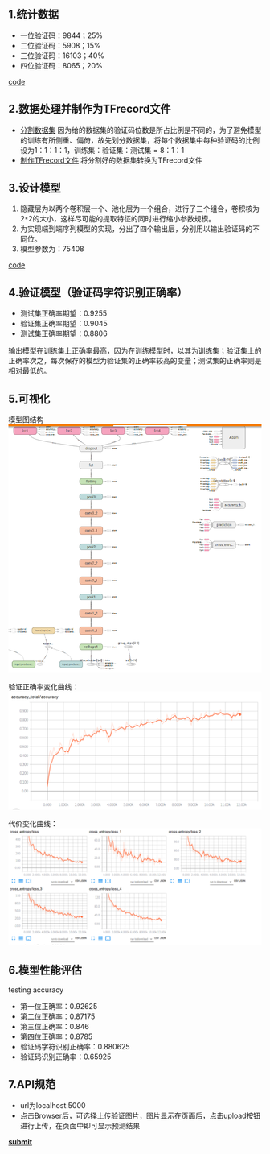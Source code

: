 ## 1.统计数据
* 一位验证码：9844；25%
* 二位验证码：5908；15%
* 三位验证码：16103；40%
* 四位验证码：8065；20%

[code](code/view_amount.py)

## 2.数据处理并制作为TFrecord文件
- [分割数据集](code/images_convert.py)
  因为给的数据集的验证码位数是所占比例是不同的，为了避免模型的训练有所侧重、偏倚，故先划分数据集，将每个数据集中每种验证码的比例设为1：1：1：1，训练集：验证集：测试集 = 8：1：1
- [制作TFrecord文件](code/convert_record.py)
  将分割好的数据集转换为TFrecord文件
  
## 3.设计模型
1. 隐藏层为以两个卷积层一个、池化层为一个组合，进行了三个组合，卷积核为2`*`2的大小，这样尽可能的提取特征的同时进行缩小参数规模。
2. 为实现端到端序列模型的实现，分出了四个输出层，分别用以输出验证码的不同位。
3. 模型参数为：75408

[code](code/nums_cnn.py)

## 4.验证模型（验证码字符识别正确率）
* 测试集正确率期望：0.9255
* 验证集正确率期望：0.9045
* 测试集正确率期望：0.8806

输出模型在训练集上正确率最高，因为在训练模型时，以其为训练集；验证集上的正确率次之，每次保存的模型为验证集的正确率较高的变量；测试集的正确率则是相对最低的。

## 5.可视化
模型图结构
![结构](code/152025.png)

验证正确率变化曲线：
![验证正确率](code/152230.png)

代价变化曲线：
![代价](code/152424.png)

## 6.模型性能评估
testing accuracy
* 第一位正确率：0.92625
* 第二位正确率：0.87175
* 第三位正确率：0.846
* 第四位正确率：0.8785
* 验证码字符识别正确率：0.880625
* 验证码识别正确率：0.65925

## 7.API规范
* url为localhost:5000
* 点击Browser后，可选择上传验证图片，图片显示在页面后，点击upload按钮进行上传，在页面中即可显示预测结果


**[submit](code/submit.ipynb)**
